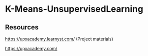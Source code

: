 # K-Means-UnsupervisedLearning

## Resources 

https://upxacademy.learnyst.com/ (Project materials)

https://upxacademy.com/
